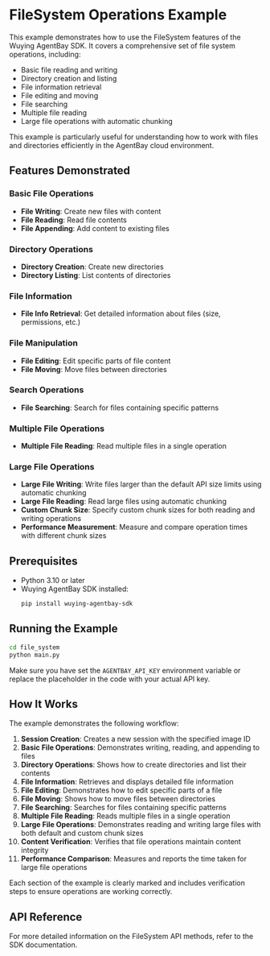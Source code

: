 # FileSystem Operations Example

This example demonstrates how to use the FileSystem features of the Wuying AgentBay SDK. It covers a comprehensive set of file system operations, including:

- Basic file reading and writing
- Directory creation and listing
- File information retrieval
- File editing and moving
- File searching
- Multiple file reading
- Large file operations with automatic chunking

This example is particularly useful for understanding how to work with files and directories efficiently in the AgentBay cloud environment.

## Features Demonstrated

### Basic File Operations
- **File Writing**: Create new files with content
- **File Reading**: Read file contents
- **File Appending**: Add content to existing files

### Directory Operations
- **Directory Creation**: Create new directories
- **Directory Listing**: List contents of directories

### File Information
- **File Info Retrieval**: Get detailed information about files (size, permissions, etc.)

### File Manipulation
- **File Editing**: Edit specific parts of file content
- **File Moving**: Move files between directories

### Search Operations
- **File Searching**: Search for files containing specific patterns

### Multiple File Operations
- **Multiple File Reading**: Read multiple files in a single operation

### Large File Operations
- **Large File Writing**: Write files larger than the default API size limits using automatic chunking
- **Large File Reading**: Read large files using automatic chunking
- **Custom Chunk Size**: Specify custom chunk sizes for both reading and writing operations
- **Performance Measurement**: Measure and compare operation times with different chunk sizes

## Prerequisites

- Python 3.10 or later
- Wuying AgentBay SDK installed:
  ```bash
  pip install wuying-agentbay-sdk
  ```

## Running the Example

```bash
cd file_system
python main.py
```

Make sure you have set the `AGENTBAY_API_KEY` environment variable or replace the placeholder in the code with your actual API key.

## How It Works

The example demonstrates the following workflow:

1. **Session Creation**: Creates a new session with the specified image ID
2. **Basic File Operations**: Demonstrates writing, reading, and appending to files
3. **Directory Operations**: Shows how to create directories and list their contents
4. **File Information**: Retrieves and displays detailed file information
5. **File Editing**: Demonstrates how to edit specific parts of a file
6. **File Moving**: Shows how to move files between directories
7. **File Searching**: Searches for files containing specific patterns
8. **Multiple File Reading**: Reads multiple files in a single operation
9. **Large File Operations**: Demonstrates reading and writing large files with both default and custom chunk sizes
10. **Content Verification**: Verifies that file operations maintain content integrity
11. **Performance Comparison**: Measures and reports the time taken for large file operations

Each section of the example is clearly marked and includes verification steps to ensure operations are working correctly.

## API Reference

For more detailed information on the FileSystem API methods, refer to the SDK documentation.